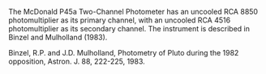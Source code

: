 The McDonald P45a Two-Channel Photometer has an uncooled RCA 8850 photomultiplier as
its primary channel, with an uncooled RCA 4516 photomultiplier as its secondary
channel.  The instrument is described in Binzel and Mulholland (1983).

Binzel, R.P. and J.D. Mulholland, Photometry of Pluto during the 1982 opposition,
Astron. J. 88, 222-225, 1983.
        